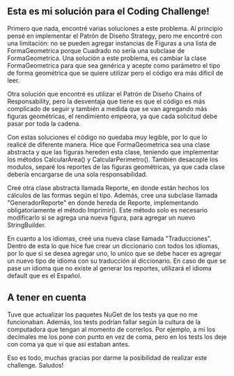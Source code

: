 ## Esta es mi solución para el Coding Challenge!

Primero que nada, encontré varias soluciones a este problema. Al principio pensé en implementar el Patrón de Diseño Strategy, pero me encontré con una limitación: no se pueden agregar instancias de Figuras a una lista de FormaGeometrica porque Cuadrado no sería una subclase de FormaGeometrica.
Una solución a este problema, es cambiar la clase FormaGeometrica para que sea genérica y acepte como parámetro el tipo de forma geométrica que se quiere utilizar pero el código era más dificil de leer.

Otra solución que encontré es utilizar el Patrón de Diseño Chains of Responsability, pero la desventaja que tiene es que el código es más complicado de seguir y también a medida que se van agregando más figuras geométricas, el rendimiento empeora, ya que cada solicitud debe pasar por toda la cadena.

Con estas soluciones el código no quedaba muy legible, por lo que lo realicé de diferente manera. Hice que FormaGeometrica sea una clase abstracta y que las figuras hereden esta clase, teniendo que implementar los métodos CalcularArea() y CalcularPerimetro(). También desacoplé los modulos, separé los reportes de las figuras geométricas, ya que cada clase debería encargarse de una sola responsabilidad.

Creé otra clase abstracta llamada Reporte, en donde están hechos los cálculos de las formas según el tipo. Además, cree una subclase llamada "GeneradorReporte" en donde hereda de Reporte, implementando obligatoriamente el método Imprimir(). Este método solo es necesario modificarlo si se agrega una nueva figura, para agregar un nuevo StringBuilder.

En cuanto a los idiomas, creé una nueva clase llamada "Traducciones". Dentro de esta lo que hice fue crear un diccionario con todos los idiomas, por lo que si se desea agregar uno, lo unico que se debe hacer es agregar un nuevo tipo de idioma con su traducción al diccionario. En caso de que se pase un idioma que no existe al generar los reportes, utilizará el idioma default que es el Español.

## A tener en cuenta
Tuve que actualizar los paquetes NuGet de los tests ya que no me funcionaban. Además, los tests podrían fallar según la cultura de la computadora que tengan al momento de correrlos. Por ejemplo, a mi los decimales me los pone con punto en vez de coma, pero en los tests los deje con coma ya que ví que así estaban antes.



Eso es todo, muchas gracias por darme la posibilidad de realizar este challenge.
Saludos!
